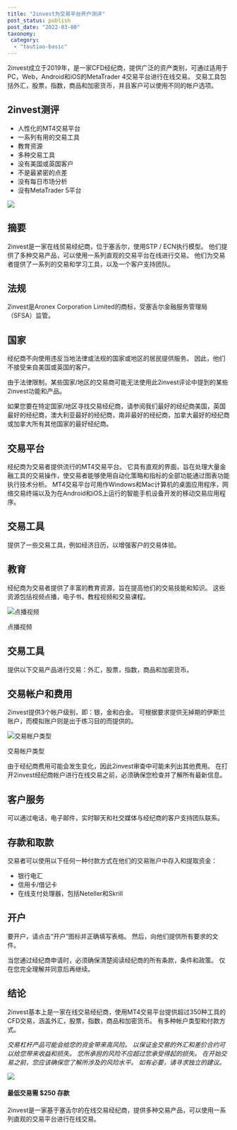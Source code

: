 ```yaml
---
title: "2invest为交易平台开户测评"
post_status: publish
post_date: "2022-03-08"
taxonomy:
 category: 
  - "toutiao-basic"
---
```


2invest成立于2019年，是一家CFD经纪商，提供广泛的资产类别，可通过适用于PC，Web，Android和iOS的MetaTrader 4交易平台进行在线交易。 交易工具包括外汇，股票，指数，商品和加密货币，并且客户可以使用不同的帐户选项。

## 2invest测评
- 人性化的MT4交易平台
- 一系列有用的交易工具
- 教育资源
- 多种交易工具
- 没有美国或英国客户
- 不是最紧密的点差
- 没有每日市场分析
- 没有MetaTrader 5平台

![](https://cdn.jsdelivr.net/gh/jarlin8/OSS@main/backup/1646471989951NATO.jpg)

## 摘要

2invest是一家在线贸易经纪商，位于塞舌尔，使用STP / ECN执行模型。 他们提供了多种交易产品，可以使用一系列直观的交易平台在线进行交易。 他们为交易者提供了一系列的交易和学习工具，以及一个客户支持团队。

## 法规

2invest是Aronex Corporation Limited的商标，受塞舌尔金融服务管理局（SFSA）监管。

## 国家

经纪商不向使用违反当地法律或法规的国家或地区的居民提供服务。 因此，他们不接受来自美国或英国的客户。

由于法律限制，某些国家/地区的交易商可能无法使用此2invest评论中提到的某些2invest功能和产品。

如果您要在特定国家/地区寻找交易经纪商，请参阅我们最好的经纪商美国，英国最好的经纪商，澳大利亚最好的经纪商，南非最好的经纪商，加拿大最好的经纪商或加拿大所有其他国家的最好经纪商。

## 交易平台

经纪商为交易者提供流行的MT4交易平台。 它具有直观的界面，旨在处理大量金融工具的交易操作，使交易者能够使用自动化策略和指标的全部功能通过图表功能执行技术分析。 MT4交易平台可用作Windows和Mac计算机的桌面应用程序，网络交易终端以及为在Android和iOS上运行的智能手机设备开发的移动交易应用程序。

## 交易工具

提供了一些交易工具，例如经济日历，以增强客户的交易体验。

## 教育

经纪商为交易者提供了丰富的教育资源，旨在提高他们的交易技能和知识。 这些资源包括视频点播，电子书，教程视频和交易课程。

![点播视频](https://cdn.fendou.la/funstoutiao/2020/11/2invest-Review-Videos-On-Demand.jpg "点播视频")

点播视频

## 交易工具

提供以下交易产品进行交易：外汇，股票，指数，商品和加密货币。

## 交易帐户和费用

2invest提供3个帐户级别，即：银，金和白金。 可根据要求提供无掉期的伊斯兰账户，而模拟账户则是出于练习目的而提供的。

![交易帐户类型](https://cdn.fendou.la/funstoutiao/2020/11/2invest-Review-Account-Types.jpg "交易帐户类型")

交易帐户类型

由于经纪商费用可能会发生变化，因此2invest审查中可能未列出其他费用。 在打开2invest经纪商帐户进行在线交易之前，必须确保您检查并了解所有最新信息。

## 客户服务

可以通过电话，电子邮件，实时聊天和社交媒体与经纪商的客户支持团队联系。

## 存款和取款

交易者可以使用以下任何一种付款方式在他们的交易账户中存入和提取资金：
- 银行电汇
- 信用卡/借记卡
- 在线支付处理器，包括Neteller和Skrill

## 开户

要开户，请点击“开户”图标并正确填写表格。 然后，向他们提供所有要求的文件。

当您通过经纪商申请时，必须确保清楚阅读经纪商的所有条款，条件和政策。 仅在您完全理解并同意后再继续。

## 结论

2invest基本上是一家在线交易经纪商，使用MT4交易平台提供超过350种工具的CFD交易，涵盖外汇，股票，指数，商品和加密货币。 有多种帐户类型和付款方式。

_交易杠杆产品可能会给您的资金带来高风险。 以保证金交易的外汇和差价合约可以给您带来收益和损失。 您所承担的风险不应超过您承受得起的损失。 在开始交易之前，您应该确保您了解所涉及的风险水平。 如有必要，请寻求独立的建议。_

![](https://cdn.fendou.la/funstoutiao/2020/11/2invest-Logo.png)

#### 最低交易需 **$250** 存款

2invest是一家基于塞舌尔的在线交易经纪商，提供多种交易产品，可以使用一系列直观的交易平台进行在线交易。

